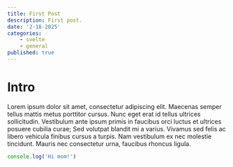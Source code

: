 ```yaml
---
title: First Post
description: First post.
date: '2-18-2025'
categories:
    - svelte
    - general
published: true
---
```


# Intro
Lorem ipsum dolor sit amet, consectetur adipiscing elit. Maecenas semper tellus mattis metus porttitor cursus. Nunc eget erat id tellus ultrices sollicitudin. Vestibulum ante ipsum primis in faucibus orci luctus et ultrices posuere cubilia curae; Sed volutpat blandit mi a varius. Vivamus sed felis ac libero vehicula finibus cursus a turpis. Nam vestibulum ex nec molestie tincidunt. Mauris nec consectetur urna, faucibus rhoncus ligula.

```ts
console.log('Hi mom!')
```